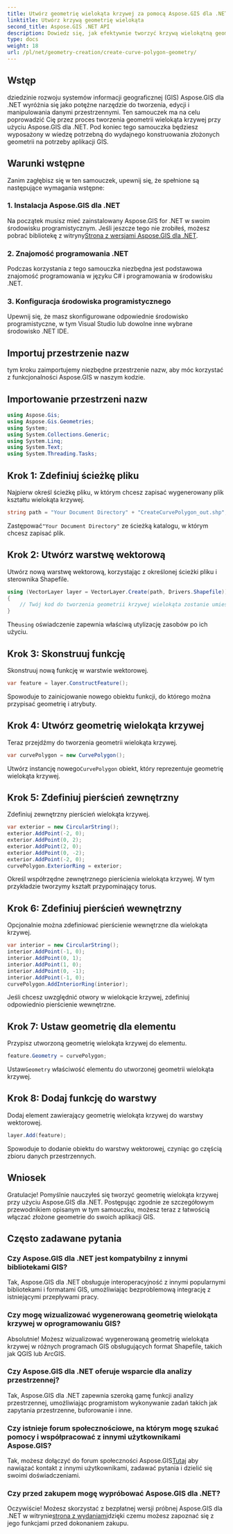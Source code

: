 ```yaml
---
title: Utwórz geometrię wielokąta krzywej za pomocą Aspose.GIS dla .NET
linktitle: Utwórz krzywą geometrię wielokąta
second_title: Aspose.GIS .NET API
description: Dowiedz się, jak efektywnie tworzyć krzywą wielokątną geometrię przy użyciu Aspose.GIS dla .NET. Postępuj zgodnie z naszym przewodnikiem krok po kroku, aby bezproblemowo zintegrować się z aplikacjami GIS.
type: docs
weight: 18
url: /pl/net/geometry-creation/create-curve-polygon-geometry/
---
```

## Wstęp
dziedzinie rozwoju systemów informacji geograficznej (GIS) Aspose.GIS dla .NET wyróżnia się jako potężne narzędzie do tworzenia, edycji i manipulowania danymi przestrzennymi. Ten samouczek ma na celu poprowadzić Cię przez proces tworzenia geometrii wielokąta krzywej przy użyciu Aspose.GIS dla .NET. Pod koniec tego samouczka będziesz wyposażony w wiedzę potrzebną do wydajnego konstruowania złożonych geometrii na potrzeby aplikacji GIS.
## Warunki wstępne
Zanim zagłębisz się w ten samouczek, upewnij się, że spełnione są następujące wymagania wstępne:
### 1. Instalacja Aspose.GIS dla .NET
 Na początek musisz mieć zainstalowany Aspose.GIS for .NET w swoim środowisku programistycznym. Jeśli jeszcze tego nie zrobiłeś, możesz pobrać bibliotekę z witryny[Strona z wersjami Aspose.GIS dla .NET](https://releases.aspose.com/gis/net/).
### 2. Znajomość programowania .NET
Podczas korzystania z tego samouczka niezbędna jest podstawowa znajomość programowania w języku C# i programowania w środowisku .NET.
### 3. Konfiguracja środowiska programistycznego
Upewnij się, że masz skonfigurowane odpowiednie środowisko programistyczne, w tym Visual Studio lub dowolne inne wybrane środowisko .NET IDE.

## Importuj przestrzenie nazw
tym kroku zaimportujemy niezbędne przestrzenie nazw, aby móc korzystać z funkcjonalności Aspose.GIS w naszym kodzie.
## Importowanie przestrzeni nazw
```csharp
using Aspose.Gis;
using Aspose.Gis.Geometries;
using System;
using System.Collections.Generic;
using System.Linq;
using System.Text;
using System.Threading.Tasks;
```

## Krok 1: Zdefiniuj ścieżkę pliku
Najpierw określ ścieżkę pliku, w którym chcesz zapisać wygenerowany plik kształtu wielokąta krzywej.
```csharp
string path = "Your Document Directory" + "CreateCurvePolygon_out.shp";
```
 Zastępować`"Your Document Directory"` ze ścieżką katalogu, w którym chcesz zapisać plik.
## Krok 2: Utwórz warstwę wektorową
Utwórz nową warstwę wektorową, korzystając z określonej ścieżki pliku i sterownika Shapefile.
```csharp
using (VectorLayer layer = VectorLayer.Create(path, Drivers.Shapefile))
{
    // Twój kod do tworzenia geometrii krzywej wielokąta zostanie umieszczony tutaj
}
```
 The`using` oświadczenie zapewnia właściwą utylizację zasobów po ich użyciu.
## Krok 3: Skonstruuj funkcję
Skonstruuj nową funkcję w warstwie wektorowej.
```csharp
var feature = layer.ConstructFeature();
```
Spowoduje to zainicjowanie nowego obiektu funkcji, do którego można przypisać geometrię i atrybuty.
## Krok 4: Utwórz geometrię wielokąta krzywej
Teraz przejdźmy do tworzenia geometrii wielokąta krzywej.
```csharp
var curvePolygon = new CurvePolygon();
```
 Utwórz instancję nowego`CurvePolygon` obiekt, który reprezentuje geometrię wielokąta krzywej.
## Krok 5: Zdefiniuj pierścień zewnętrzny
Zdefiniuj zewnętrzny pierścień wielokąta krzywej.
```csharp
var exterior = new CircularString();
exterior.AddPoint(-2, 0);
exterior.AddPoint(0, 2);
exterior.AddPoint(2, 0);
exterior.AddPoint(0, -2);
exterior.AddPoint(-2, 0);
curvePolygon.ExteriorRing = exterior;
```
Określ współrzędne zewnętrznego pierścienia wielokąta krzywej. W tym przykładzie tworzymy kształt przypominający torus.
## Krok 6: Zdefiniuj pierścień wewnętrzny
Opcjonalnie można zdefiniować pierścienie wewnętrzne dla wielokąta krzywej.
```csharp
var interior = new CircularString();
interior.AddPoint(-1, 0);
interior.AddPoint(0, 1);
interior.AddPoint(1, 0);
interior.AddPoint(0, -1);
interior.AddPoint(-1, 0);
curvePolygon.AddInteriorRing(interior);
```
Jeśli chcesz uwzględnić otwory w wielokącie krzywej, zdefiniuj odpowiednio pierścienie wewnętrzne.
## Krok 7: Ustaw geometrię dla elementu
Przypisz utworzoną geometrię wielokąta krzywej do elementu.
```csharp
feature.Geometry = curvePolygon;
```
 Ustaw`Geometry` właściwość elementu do utworzonej geometrii wielokąta krzywej.
## Krok 8: Dodaj funkcję do warstwy
Dodaj element zawierający geometrię wielokąta krzywej do warstwy wektorowej.
```csharp
layer.Add(feature);
```
Spowoduje to dodanie obiektu do warstwy wektorowej, czyniąc go częścią zbioru danych przestrzennych.

## Wniosek
Gratulacje! Pomyślnie nauczyłeś się tworzyć geometrię wielokąta krzywej przy użyciu Aspose.GIS dla .NET. Postępując zgodnie ze szczegółowym przewodnikiem opisanym w tym samouczku, możesz teraz z łatwością włączać złożone geometrie do swoich aplikacji GIS.
## Często zadawane pytania
### Czy Aspose.GIS dla .NET jest kompatybilny z innymi bibliotekami GIS?
Tak, Aspose.GIS dla .NET obsługuje interoperacyjność z innymi popularnymi bibliotekami i formatami GIS, umożliwiając bezproblemową integrację z istniejącymi przepływami pracy.
### Czy mogę wizualizować wygenerowaną geometrię wielokąta krzywej w oprogramowaniu GIS?
Absolutnie! Możesz wizualizować wygenerowaną geometrię wielokąta krzywej w różnych programach GIS obsługujących format Shapefile, takich jak QGIS lub ArcGIS.
### Czy Aspose.GIS dla .NET oferuje wsparcie dla analizy przestrzennej?
Tak, Aspose.GIS dla .NET zapewnia szeroką gamę funkcji analizy przestrzennej, umożliwiając programistom wykonywanie zadań takich jak zapytania przestrzenne, buforowanie i inne.
### Czy istnieje forum społecznościowe, na którym mogę szukać pomocy i współpracować z innymi użytkownikami Aspose.GIS?
 Tak, możesz dołączyć do forum społeczności Aspose.GIS[Tutaj](https://forum.aspose.com/c/gis/33) aby nawiązać kontakt z innymi użytkownikami, zadawać pytania i dzielić się swoimi doświadczeniami.
### Czy przed zakupem mogę wypróbować Aspose.GIS dla .NET?
 Oczywiście! Możesz skorzystać z bezpłatnej wersji próbnej Aspose.GIS dla .NET w witrynie[strona z wydaniami](https://releases.aspose.com/)dzięki czemu możesz zapoznać się z jego funkcjami przed dokonaniem zakupu.